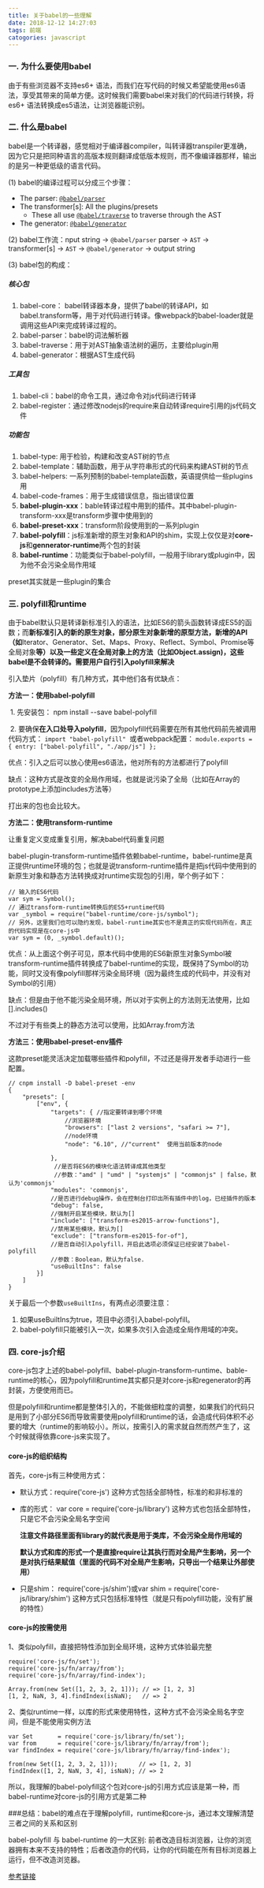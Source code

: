 ```yaml
---
title: 关于babel的一些理解
date: 2018-12-12 14:27:03
tags: 前端
catogories: javascript
---
```


### 一. 为什么要使用babel

由于有些浏览器不支持es6+ 语法，而我们在写代码的时候又希望能使用es6语法，享受其带来的简单方便。这时候我们需要babel来对我们的代码进行转换，将es6+ 语法转换成es5语法，让浏览器能识别。

### 二. 什么是babel

babel是一个转译器，感觉相对于编译器compiler，叫转译器transpiler更准确，因为它只是把同种语言的高版本规则翻译成低版本规则，而不像编译器那样，输出的是另一种更低级的语言代码。

(1) babel的编译过程可以分成三个步骤：

- The parser: [`@babel/parser`](https://github.com/babel/babel/blob/master/packages/babel-parser)
- The transformer[s]: All the plugins/presets
  - These all use [`@babel/traverse`](https://github.com/babel/babel/blob/master/packages/babel-traverse) to traverse through the AST
- The generator: [`@babel/generator`](https://github.com/babel/babel/blob/master/packages/babel-generator)

(2) babel工作流：nput string -> `@babel/parser` parser -> `AST` -> transformer[s] -> `AST` -> `@babel/generator` -> output string

(3) babel包的构成：

##### 核心包

1. babel-core： babel转译器本身，提供了babel的转译API，如babel.transform等，用于对代码进行转译。像webpack的babel-loader就是调用这些API来完成转译过程的。
2. babel-parser：babel的词法解析器
3. babel-traverse：用于对AST抽象语法树的遍历，主要给plugin用
4. babel-generator：根据AST生成代码

##### 工具包

1. babel-cli：babel的命令工具，通过命令对js代码进行转译
2. babel-register：通过修改nodejs的require来自动转译require引用的js代码文件

##### 功能包

1. babel-type: 用于检验，构建和改变AST树的节点
2. babel-template：辅助函数，用于从字符串形式的代码来构建AST树的节点
3. babel-helpers: 一系列预制的babel-template函数，英语提供给一些plugins用
4. babel-code-frames：用于生成错误信息，指出错误位置
5. **babel-plugin-xxx**：bable转译过程中用到的插件。其中babel-plugin-transform-xxx是transform步骤中使用到的
6. **babel-preset-xxx**：transform阶段使用到的一系列plugin
7. **babel-polyfill**：js标准新增的原生对象和API的shim，实现上仅仅是对**core-js**和**gennerator-runtime**两个包的封装
8. **babel-runtime**：功能类似于babel-polyfill，一般用于library或plugin中，因为他不会污染全局作用域

preset其实就是一些plugin的集合

### 三. polyfill和runtime

由于babel默认只是转译新标准引入的语法，比如ES6的箭头函数转译成ES5的函数；而**新标准引入的新的原生对象，部分原生对象新增的原型方法，新增的API（如**Iterator、Generator、Set、Maps、Proxy、Reflect、Symbol、Promise等全局对象**等）**以及一些定义在全局对象上的方法（比如Object.assign**)，这些babel是不会转译的。需要用户自行引入polyfill来解决**

引入垫片（polyfill）有几种方式，其中他们各有优缺点：

**方法一：使用babel-polyfill**

​	1. 先安装包： npm install --save babel-polyfill

​	2. 要确保**在入口处导入polyfill**，因为polyfill代码需要在所有其他代码前先被调用
​	代码方式： `import "babel-polyfill"`
​	或者webpack配置： `module.exports = { entry: ["babel-polyfill", "./app/js"] };`

优点：引入之后可以放心使用es6语法，他对所有的方法都进行了polyfill

缺点：这种方式是改变的全局作用域，也就是说污染了全局（比如在Array的prototype上添加includes方法等）

打出来的包也会比较大。



**方法二：使用transform-runtime**

让重复定义变成重复引用，解决babel代码重复问题

babel-plugin-transform-runtime插件依赖babel-runtime，babel-runtime是真正提供runtime环境的包；也就是说transform-runtime插件是把js代码中使用到的新原生对象和静态方法转换成对runtime实现包的引用，举个例子如下：

```
// 输入的ES6代码
var sym = Symbol();
// 通过transform-runtime转换后的ES5+runtime代码 
var _symbol = require("babel-runtime/core-js/symbol"); 
// 另外，这里我们也可以隐约发现，babel-runtime其实也不是真正的实现代码所在，真正的代码实现是在core-js中
var sym = (0, _symbol.default)();
```

优点：从上面这个例子可见，原本代码中使用的ES6新原生对象Symbol被transform-runtime插件转换成了babel-runtime的实现，既保持了Symbol的功能，同时又没有像polyfill那样污染全局环境（因为最终生成的代码中，并没有对Symbol的引用）

缺点：但是由于他不能污染全局环境，所以对于实例上的方法则无法使用，比如[].includes()

不过对于有些类上的静态方法可以使用，比如Array.from方法



**方法三：使用babel-preset-env插件**

这款preset能灵活决定加载哪些插件和polyfill，不过还是得开发者手动进行一些配置。

```
// cnpm install -D babel-preset -env
{
    "presets": [
        ["env", {
            "targets": { //指定要转译到哪个环境
                //浏览器环境
                "browsers": ["last 2 versions", "safari >= 7"],
                //node环境
                "node": "6.10", //"current"  使用当前版本的node
                
            },
             //是否将ES6的模块化语法转译成其他类型
             //参数："amd" | "umd" | "systemjs" | "commonjs" | false，默认为'commonjs'
            "modules": 'commonjs',
            //是否进行debug操作，会在控制台打印出所有插件中的log，已经插件的版本
            "debug": false,
            //强制开启某些模块，默认为[]
            "include": ["transform-es2015-arrow-functions"],
            //禁用某些模块，默认为[]
            "exclude": ["transform-es2015-for-of"],
            //是否自动引入polyfill，开启此选项必须保证已经安装了babel-polyfill
            //参数：Boolean，默认为false.
            "useBuiltIns": false
        }]
    ]
}
```

关于最后一个参数`useBuiltIns`，有两点必须要注意：

1. 如果useBuiltIns为true，项目中必须引入babel-polyfill。
2. babel-polyfill只能被引入一次，如果多次引入会造成全局作用域的冲突。

### 四. core-js介绍

core-js包才上述的babel-polyfill、babel-plugin-transform-runtime、bable-runtime的核心，因为polyfill和runtime其实都只是对core-js和regenerator的再封装，方便使用而已。

但是polyfill和runtime都是整体引入的，不能做细粒度的调整，如果我们的代码只是用到了小部分ES6而导致需要使用polyfill和runtime的话，会造成代码体积不必要的增大（runtime的影响较小）。所以，按需引入的需求就自然而然产生了，这个时候就得依靠core-js来实现了。

#### core-js的组织结构

首先，core-js有三种使用方式：

- 默认方式：require('core-js')
  这种方式包括全部特性，标准的和非标准的

- 库的形式： var core = require('core-js/library')
  这种方式也包括全部特性，只是它不会污染全局名字空间

  **注意文件路径里面有library的就代表是用于类库，不会污染全局作用域的**

  **默认方式和库的形式一个是直接require让其执行而对全局产生影响，另一个是对执行结果赋值（里面的代码不对全局产生影响，只导出一个结果让外部使用）**

- 只是shim： require('core-js/shim')或var shim = require('core-js/library/shim')
  这种方式只包括标准特性（就是只有polyfill功能，没有扩展的特性）

#### core-js的按需使用

1、类似polyfill，直接把特性添加到全局环境，这种方式体验最完整

```
require('core-js/fn/set');
require('core-js/fn/array/from');
require('core-js/fn/array/find-index');

Array.from(new Set([1, 2, 3, 2, 1])); // => [1, 2, 3]
[1, 2, NaN, 3, 4].findIndex(isNaN);   // => 2

```

2、类似runtime一样，以库的形式来使用特性，这种方式不会污染全局名字空间，但是不能使用实例方法

```
var Set       = require('core-js/library/fn/set');
var from      = require('core-js/library/fn/array/from');
var findIndex = require('core-js/library/fn/array/find-index');

from(new Set([1, 2, 3, 2, 1]));      // => [1, 2, 3]
findIndex([1, 2, NaN, 3, 4], isNaN); // => 2
```

所以，我理解的babel-polyfill这个包对core-js的引用方式应该是第一种，而babel-runtime对core-js的引用方式是第二种

###总结：babel的难点在于理解polyfill，runtime和core-js，通过本文理解清楚三者之间的关系和区别



babel-polyfill 与 babel-runtime 的一大区别:  前者改造目标浏览器，让你的浏览器拥有本来不支持的特性；后者改造你的代码，让你的代码能在所有目标浏览器上运行，但不改造浏览器。

[参考链接](https://www.jianshu.com/p/3b27dfc6785c)
